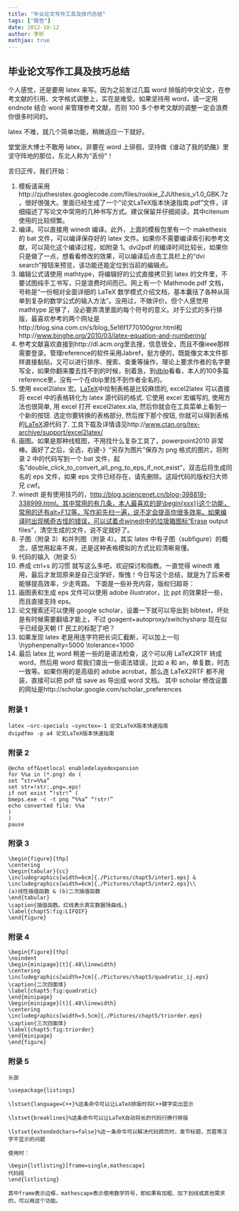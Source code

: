 ```yaml
---
title: "毕业论文写作工具及技巧总结"
tags: ["报告"]
date: 2012-10-12
author: 李昕
mathjax: true
---
```


## 毕业论文写作工具及技巧总结

个人感觉，还是要用 latex 来写。因为之前发过几篇 word 排版的中文论文，在参考文献的引用、文字格式调整上，实在是难受。如果坚持用 word，请一定用 endnote 结合 word 来管理参考文献，否则 100 多个参考文献的调整一定会浪费你很多时间的。

latex 不难，就几个简单功能，稍微适应一下就好。

堂堂浙大博士不敢用 latex，非要在 word 上徘徊，坚持做《谁动了我的奶酪》里坚守阵地的那位，东北人称为“丢份”！

言归正传，我们开始：

1. 模板请采用http://zjuthesistex.googlecode.com/files/rookie_ZJUthesis_v1.0_GBK.7z，很好很强大。里面已经生成了一个“论文LaTeX版本快速指南.pdf”文件，详细描述了写论文中常用的几种书写方式。建议保留并仔细阅读，其中citenum使用的比较频繁。
2. 编译。可以直接用 winedt 编译。此外，上面的模板包里有一个 makethesis 的 bat 文件，可以编译保存好的 latex 文件。如果你不需要编译索引和参考文献，可以简化这个编译过程，如附录 1。dvi2pdf 的编译时间比较长，如果你只是做了一点，想看看修改的效果，可以编译后点击工具栏上的“dvi search”按钮来预览，该功能还能定位到当前的编辑点。
3. 编辑公式请使用 mathtype，将编辑好的公式直接拷贝到 latex 的文件里，不要试图纯手工书写，只是浪费时间而已。网上有一个 Mathmode.pdf 文档，号称是“一份相对全面详细的 LaTeX 数学模式介绍文档，基本囊括了各种从简单到复杂的数学公式的输入方法”。没用过，不做评价。但个人感觉用 mathtype 足够了，没必要弄清里面的每个符号的意义。对于公式的多行排版，最喜欢参考的两个网址是http://blog.sina.com.cn/s/blog_5e16f1770100gror.html和http://www.binghe.org/2010/03/latex-equation-and-numbering/
4. 参考文献喜欢直接到http://dl.acm.org里去搜，信息很全，而且不像ieee那样需要登录。管理reference的软件采用Jabref，挺方便的，既能像文本文件那样直接黏贴，又可以进行排序、搜索、查重等操作。理论上要求作者的名字要写全，如果你翻来覆去找不到的时候，别着急，到[dblp](http://www.informatik.uni-trier.de/~ley/db/)看看，本人的100多篇reference里，没有一个在dblp里找不到作者全名的。
5. 使用 excel2latex 宏。[LaTeX](http://latex.yo2.cn/)中绘制表格是比较麻烦的, excel2latex 可以直接将 excel 中的表格转化为 latex 源代码的格式. 它使用 excel 宏编写的, 使用方法也很简单, 用 excel 打开 excel2latex.xla, 然后你就会在工具菜单上看到一个新的按钮. 选定你要转换的表格部分, 然后按下那个按钮, 你就可以得到表格的[LaTeX](http://latex.yo2.cn/)源代码了. 工具下载及详情请见http://www.ctan.org/tex-archive/support/excel2latex/
6. 画图。如果是那种线框图，不用找什么复杂工具了，powerpoint2010 非常棒。画好了之后，全选，右键-》“另存为图片”保存为 png 格式的图片。将附录 2 中的代码写到一个 bat 文件，起名“double_click_to_convert_all_png_to_eps_if_not_exist”，双击后将生成同名的 eps 文件，如果 eps 文件已经存在，请先删除。这段代码的版权归大师兄 cwf。
7. winedt 是有使用技巧的，http://blog.sciencenet.cn/blog-398818-338999.html。其中常用的有几条，本人最喜欢的是\begin{xxx}}这个功能，常用的还有alt+F12等，写作前先扫一遍，说不定会提高你很多效率。如果编译时出现稀奇古怪的错误，可以试着点winedt中的垃圾箱图标“Erase output files”，清空生成的文件，说不定就好了。
8. 子图（附录 3）和并列图（附录 4）。其实 latex 中有子图（subfigure）的概念，感觉用起来不爽，还是这种表格模拟的方式比较清晰易懂。
9. 代码的输入（附录 5）
10. 养成 ctrl+s 的习惯
    就写这么多吧，欢迎探讨和指教。一直觉得 winedt 难用，最后才发现原来是自己没学好，惭愧！今日写这个总结，就是为了后来者能够提高效率，少走弯路。
    下面是一些补充内容，版权归超哥：
11. 画图表和生成 eps 文件可以使用 adobe illustrator，比 ppt 的效果好一些，而且直接支持 eps。
12. 论文搜索还可以使用 google scholar，设置一下就可以导出到 bibtext，坏处是有时候需要翻墙才能上，不过 goagent+autoproxy/switchysharp 现在似乎已经是天朝 IT 民工的标配了吧？
13. 如果发现 latex 老是用连字符把长词汇截断，可以加上一句\hyphenpenalty=5000 \tolerance=1000
14. 最后 latex 比 word 稍差一些的是语法检查，这个可以用 LaTeX2RTF 转成 word，然后用 word 帮我们查出一些语法错误，比如 a 和 an，单复数，时态一致等。如果你用的是高级的 adobe acrobat，那么连 LaTeX2RTF 都不用装，直接可以把 pdf 给 save as 导出成 word 文档。
    其中 scholar 修改设置的网址是http://scholar.google.com/scholar_preferences

### 附录 1

```
latex –src-specials –synctex=-1 论文LaTeX版本快速指南
dvipdfmx -p a4 论文LaTeX版本快速指南
```

### 附录 2

```
@echo off&setlocal enabledelayedexpansion
for %%a in (*.png) do (
set “str=%%a”
set str=!str:.png=.eps!
if not exist “!str!” (
bmeps.exe -c -t png “%%a” “!str!”
echo converted file: %%a
)
)
pause
```

### 附录 3

```
\begin{figure}[thp]
\centering
\begin{tabular}{cc}
\includegraphics[width=6cm]{./Pictures/chapt5/inter1.eps} & \includegraphics[width=6cm]{./Pictures/chapt5/inter2.eps}\\
(a)线性插值函数 & (b)二次插值函数
\end{tabular}
\caption{插值函数。红线表示真实数据场曲线。}
\label{chapt5:fig:LIFQIF}
\end{figure}
```

### 附录 4

```
\begin{figure}[thp]
\noindent
\begin{minipage}[t]{.48\linewidth}
\centering
\includegraphics[width=7cm]{./Pictures/chapt5/quadratic_ij.eps}
\caption{二次四面体}
\label{chapt5:fig:quadratic}
\end{minipage}
\begin{minipage}[t]{.48\linewidth}
\centering
\includegraphics[width=5.5cm]{./Pictures/chapt5/triorder.eps}
\caption{三次四面体}
\label{chapt5:fig:triorder}
\end{minipage}
\end{figure}
```

### 附录 5

```
头部

\usepackage{listings}

\lstset{language=C++}%这条命令可以让LaTeX排版时将C++键字突出显示

\lstset{breaklines}%这条命令可以让LaTeX自动将长的代码行换行排版

\lstset{extendedchars=false}%这一条命令可以解决代码跨页时，章节标题，页眉等汉字不显示的问题

使用时：

\begin{lstlisting}[frame=single,mathescape]
代码段
\end{lstlisting}

其中frame表示边框，mathescape表示使用数学符号，即如果有加粗、加下划线或其他需求的，可以用这个功能。
```
